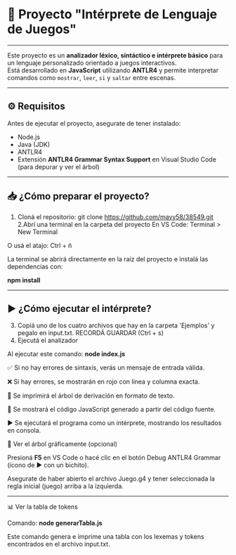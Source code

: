 # 📘 Proyecto "Intérprete de Lenguaje de Juegos"

---

Este proyecto es un **analizador léxico, sintáctico e intérprete básico** para un lenguaje personalizado orientado a juegos interactivos.  
Está desarrollado en **JavaScript** utilizando **ANTLR4** y permite interpretar comandos como `mostrar`, `leer`, `si` y `saltar` entre escenas.

---

## ⚙️ Requisitos

Antes de ejecutar el proyecto, asegurate de tener instalado:

- Node.js  
- Java (JDK)  
- ANTLR4  
- Extensión **ANTLR4 Grammar Syntax Support** en Visual Studio Code (para depurar y ver el árbol)  

---

## 📥 ¿Cómo preparar el proyecto?

1. Cloná el repositorio: git clone https://github.com/mayy58/38549.git
2.Abrí una terminal en la carpeta del proyecto
En VS Code: Terminal > New Terminal

O usá el atajo: Ctrl + ñ

La terminal se abrirá directamente en la raíz del proyecto e instalá las dependencias con:

**npm install**

---

## ▶️ ¿Cómo ejecutar el intérprete?

3. Copiá uno de los cuatro archivos que hay en la carpeta 'Ejemplos' y pegalo en input.txt. RECORDÁ GUARDAR (Ctrl + s)
4. Ejecutá el analizador

Al ejecutar este comando: **node index.js**

✅ Si no hay errores de sintaxis, verás un mensaje de entrada válida.

❌ Si hay errores, se mostrarán en rojo con línea y columna exacta.

🌳 Se imprimirá el árbol de derivación en formato de texto.

📝 Se mostrará el código JavaScript generado a partir del código fuente.

▶️ Se ejecutará el programa como un intérprete, mostrando los resultados en consola.

🔎 Ver el árbol gráficamente (opcional)

Presioná **F5** en VS Code o hacé clic en el botón Debug ANTLR4 Grammar (ícono de ▶️ con un bichito).

Asegurate de haber abierto el archivo Juego.g4 y tener seleccionada la regla inicial (juego) arriba a la izquierda.

---

📊 Ver la tabla de tokens

Comando: **node generarTabla.js**

Este comando genera e imprime una tabla con los lexemas y tokens encontrados en el archivo input.txt.

